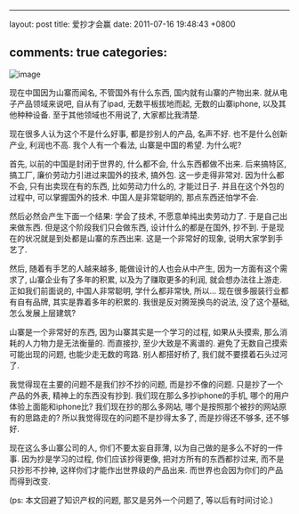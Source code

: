 
---
layout: post
title: 爱抄才会赢
date: 2011-07-16 19:48:43 +0800

comments: true
categories: 
---

![image](http://news.xinhuanet.com/society/2008-12/25/xin_4121205250855984258786.jpg)

现在中国因为山寨而闻名, 不管国外有什么东西, 国内就有山寨的产物出来.
就从电子产品领域来说吧, 自从有了ipad, 无数平板拔地而起,
无数的山寨iphone, 以及其他种种设备. 至于其他领域也不用说了,
大家都比我清楚.

现在很多人认为这个不是什么好事, 都是抄别人的产品, 名声不好.
也不是什么创新产业, 利润也不高. 我个人有一个看法, 山寨是中国的希望.
为什么呢?

首先, 以前的中国是封闭于世界的, 什么都不会, 什么东西都做不出来.
后来搞特区, 搞工厂, 廉价劳动力引进过来国外的技术, 搞外包.
这一步走得非常对. 因为什么都不会, 只有出卖现在有的东西,
比如劳动力什么的, 才能过日子. 并且在这个外包的过程中,
可以掌握国外的技术. 中国人是非常聪明的, 那点东西还怕学不会.

然后必然会产生下面一个结果: 学会了技术, 不愿意单纯出卖劳动力了.
于是自己出来做东西. 但是这个阶段我们只会做东西, 设计什么的都是在国外,
抄不到. 于是现在的状况就是到处都是山寨的东西出来. 这是一个非常好的现象,
说明大家学到手艺了.

然后, 随着有手艺的人越来越多, 能做设计的人也会从中产生,
因为一方面有这个需求了, 山寨企业有了多年的积累, 以及为了赚取更多的利润,
就会想办法往上游走. 正如我们前面说的, 中国人非常聪明, 学什么都非常快,
所以... 现在很多服装行业都有自有品牌, 其实是靠着多年的积累的.
我很是反对腾笼换鸟的说法, 没了这个基础, 怎么发展上层建筑?

山寨是一个非常好的东西, 因为山寨其实是一个学习的过程, 如果从头摸索,
那么消耗的人力物力是无法衡量的. 而直接抄, 至少大致是不离谱的.
避免了无数自己摸索可能出现的问题, 也能少走无数的弯路. 别人都搭好桥了,
我们就不要摸着石头过河了.

我觉得现在主要的问题不是我们抄不抄的问题, 而是抄不像的问题.
只是抄了一个产品的外表, 精神上的东西没有抄到.
我们现在那么多抄iphone的手机, 哪个的用户体验上面能和iphone比?
我们现在抄的那么多网站, 哪个是按照那个被抄的网站原有的思路走的?
所以我觉得现在的问题不是抄得太多了, 而是抄得还不够多, 还不够好.

现在这么多山寨公司的人, 你们不要太妄自菲薄,
以为自己做的是多么不好的一件事. 因为抄是学习的过程, 你们应该抄得更像,
把对方所有的东西都抄过来, 而不是只抄形不抄神,
这样你们才能作出世界级的产品出来. 而世界也会因为你们的产品而得到改变.

(ps: 本文回避了知识产权的问题, 那又是另外一个问题了, 等以后有时间讨论.)